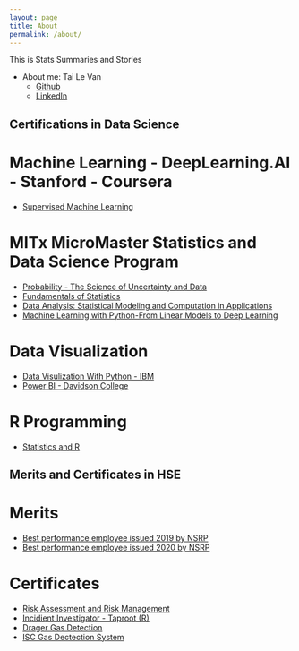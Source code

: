 ```yaml
---
layout: page
title: About
permalink: /about/
---
```


This is Stats Summaries and Stories

- About me: Tai Le Van
    - [Github](https://github.com/tailevan)
    - [LinkedIn](https://linkedin.com/in/tailevan)


## Certifications in Data Science

# Machine Learning - DeepLearning.AI - Stanford - Coursera
- [Supervised Machine Learning](https://coursera.org/share/da0b8bf6b92dd4acfe6c9810b00a8b44)

# MITx MicroMaster Statistics and Data Science Program
- [Probability - The Science of Uncertainty and Data](https://courses.edx.org/certificates/a34d612b2be64d2d9a4fc69f205e3583)
- [Fundamentals of Statistics](https://courses.edx.org/certificates/ecc54b7ce99343e5a9acbadfc0e11daa)
- [Data Analysis: Statistical Modeling and Computation in Applications](https://courses.edx.org/certificates/b308c8cd874a43f5aceb86e0cbd5643a)
- [Machine Learning with Python-From Linear Models to Deep Learning](https://courses.edx.org/certificates/99bddcae234b4074aaeb8e275ec874ed)

# Data Visualization
- [Data Visulization With Python - IBM](https://courses.edx.org/certificates/282702f36a164c568d2b199913304396)
- [Power BI - Davidson College](https://courses.edx.org/certificates/ceeec63c6a304a48bf29126083c14dd4)


# R Programming
- [Statistics and R](https://courses.edx.org/certificates/1f404849a81c4c478ba51088890328f4)


## Merits and Certificates in HSE

# Merits

- [Best performance employee issued 2019 by NSRP](/images/NSRP_best_employee_2019.png)
- [Best performance employee issued 2020 by NSRP](/images/NSRP_best_employee.png)

# Certificates

- [Risk Assessment and Risk Management](/images/Risk_assessment_cert.png)
- [Incidient Investigator - Taproot (R)](/images/Tap_root.jpg)
- [Drager Gas Detection](/images/Drager_gas_cert.png)
- [ISC Gas Dectection System](/images/ISC_gas_detection_system.png)
